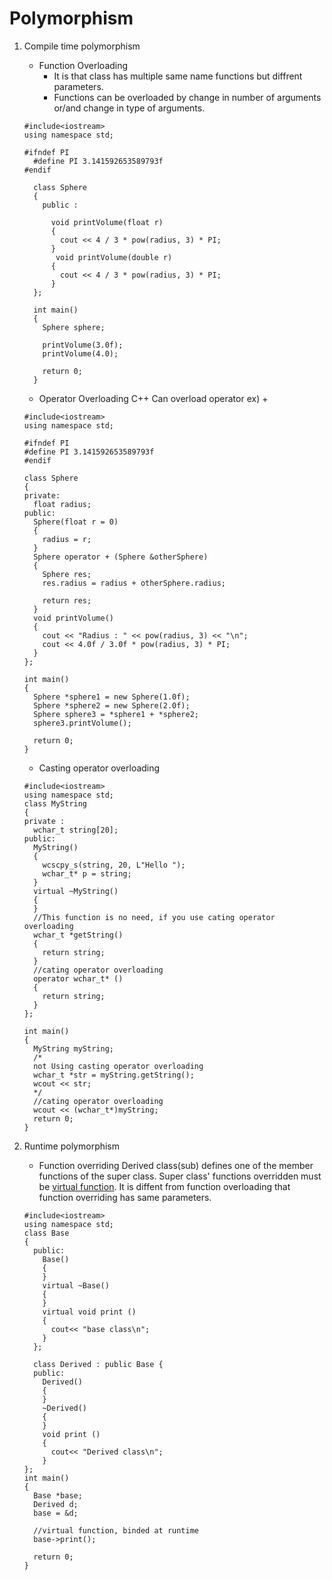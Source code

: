 # Polymorphism

1. Compile time polymorphism
   - Function Overloading
     - It is that class has multiple same name functions but diffrent parameters.
     - Functions can be overloaded by change in number of arguments or/and change in type of arguments.

    ```{.cpp}
    #include<iostream>
    using namespace std;

    #ifndef PI
      #define PI 3.141592653589793f
    #endif

      class Sphere
      {
        public :

          void printVolume(float r)
          {
            cout << 4 / 3 * pow(radius, 3) * PI;
          }
           void printVolume(double r)
          {
            cout << 4 / 3 * pow(radius, 3) * PI;
          }
      };

      int main()
      {
        Sphere sphere;

        printVolume(3.0f);
        printVolume(4.0);

        return 0;
      }
    ```

   - Operator Overloading
    C++ Can overload operator ex) +

    ```{.cpp}
    #include<iostream>
    using namespace std;

    #ifndef PI
    #define PI 3.141592653589793f
    #endif

    class Sphere
    {
    private:
      float radius;
    public:
      Sphere(float r = 0)
      {
        radius = r;
      }
      Sphere operator + (Sphere &otherSphere)
      {
        Sphere res;
        res.radius = radius + otherSphere.radius;

        return res;
      }
      void printVolume()
      {
        cout << "Radius : " << pow(radius, 3) << "\n";
        cout << 4.0f / 3.0f * pow(radius, 3) * PI;
      }
    };

    int main()
    {
      Sphere *sphere1 = new Sphere(1.0f);
      Sphere *sphere2 = new Sphere(2.0f);
      Sphere sphere3 = *sphere1 + *sphere2;
      sphere3.printVolume();

      return 0;
    }
    ```

   - Casting operator overloading

    ```{.cpp}
    #include<iostream>
    using namespace std;
    class MyString
    {
    private :
      wchar_t string[20];
    public:
      MyString()
      {
        wcscpy_s(string, 20, L"Hello ");
        wchar_t* p = string;
      }
      virtual ~MyString()
      {
      }
      //This function is no need, if you use cating operator overloading
      wchar_t *getString()
      {
        return string;
      }
      //cating operator overloading
      operator wchar_t* ()
      {
        return string;
      }
    };

    int main()
    {
      MyString myString;
      /*
      not Using casting operator overloading
      wchar_t *str = myString.getString();
      wcout << str;
      */
      //cating operator overloading
      wcout << (wchar_t*)myString;
      return 0;
    }
    ```

2. Runtime polymorphism
   - Function overriding
    Derived class(sub) defines one of the member functions of the super class.
    Super class' functions overridden must be [virtual function](./virtual_function.md).
    It is diffent from function overloading that function overriding has same parameters.

    ```{.cpp}
    #include<iostream>
    using namespace std;
    class Base
    {
      public:
        Base()
        {
        }
        virtual ~Base()
        {
        }
        virtual void print ()
        {
          cout<< "base class\n";
        }
      };

      class Derived : public Base {
      public:
        Derived()
        {
        }
        ~Derived()
        {
        }
        void print ()
        {
          cout<< "Derived class\n";
        }
    };
    int main()
    {
      Base *base;
      Derived d;
      base = &d;

      //virtual function, binded at runtime
      base->print();

      return 0;
    }
    ```
